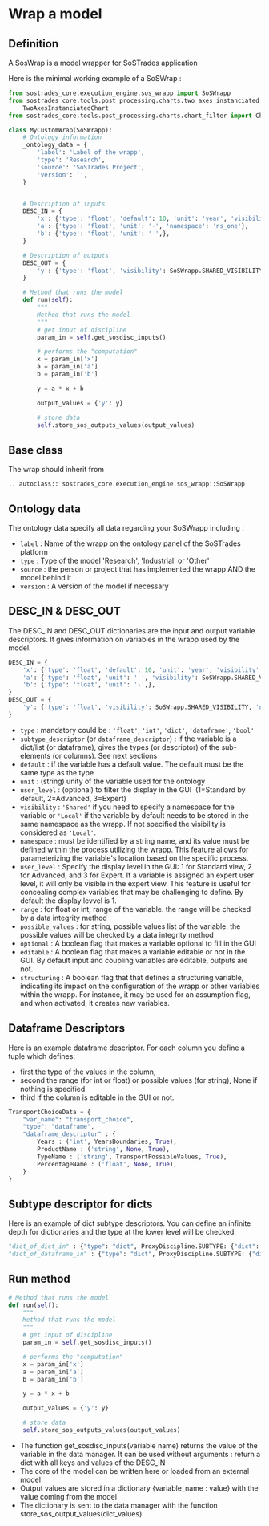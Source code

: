 # Wrap a model

## Definition
A SosWrap is a model wrapper for SoSTrades application

Here is the minimal working example of a SoSWrap :
```python
from sostrades_core.execution_engine.sos_wrapp import SoSWrapp
from sostrades_core.tools.post_processing.charts.two_axes_instanciated_chart import InstanciatedSeries, \
    TwoAxesInstanciatedChart
from sostrades_core.tools.post_processing.charts.chart_filter import ChartFilter

class MyCustomWrap(SoSWrapp):
    # Ontology information
    _ontology_data = {
        'label': 'Label of the wrapp',
        'type': 'Research',
        'source': 'SoSTrades Project',
        'version': '',
    }


    # Description of inputs
    DESC_IN = {
        'x': {'type': 'float', 'default': 10, 'unit': 'year', 'visibility': SoSWrapp.SHARED_VISIBILITY, 'namespace': 'ns_one'},
        'a': {'type': 'float', 'unit': '-', 'namespace': 'ns_one'},
        'b': {'type': 'float', 'unit': '-',},
    }

    # Description of outputs
    DESC_OUT = {
        'y': {'type': 'float', 'visibility': SoSWrapp.SHARED_VISIBILITY, 'namespace': 'ns_one'}
    }

    # Method that runs the model
    def run(self):
        """
        Method that runs the model
        """
        # get input of discipline
        param_in = self.get_sosdisc_inputs()

        # performs the "computation"
        x = param_in['x']
        a = param_in['a']
        b = param_in['b']

        y = a * x + b

        output_values = {'y': y}

        # store data
        self.store_sos_outputs_values(output_values)
```

## Base class
The wrap should inherit from

```{eval-rst}
.. autoclass:: sostrades_core.execution_engine.sos_wrapp::SoSWrapp
```

## Ontology data

The ontology data specify all data regarding your SoSWrapp including : 
* `label` : Name of the wrapp on the ontology panel of the SoSTrades platform 
* `type` : Type of the model 'Research', 'Industrial' or 'Other'
* `source` : the person or project that has implemented the wrapp AND the model behind it
* `version` : A version of the model if necessary

## DESC_IN & DESC_OUT 

The DESC_IN and DESC_OUT dictionaries are the input and output variable descriptors. It gives information on variables in the wrapp used by the model. 

```python
DESC_IN = {
    'x': {'type': 'float', 'default': 10, 'unit': 'year', 'visibility': SoSWrapp.SHARED_VISIBILITY, 'namespace': 'ns_one'},
    'a': {'type': 'float', 'unit': '-', 'visibility': SoSWrapp.SHARED_VISIBILITY, 'namespace': 'ns_one'},
    'b': {'type': 'float', 'unit': '-',},
}
DESC_OUT = {
    'y': {'type': 'float', 'visibility': SoSWrapp.SHARED_VISIBILITY, 'namespace': 'ns_one'}
}
```

* `type` : mandatory could be : `'float'`, `'int'`, `'dict'`, `'dataframe'`, `'bool'`
* `subtype_descriptor` (or `dataframe_descriptor`) : if the variable is a dict/list (or dataframe), gives the types (or descriptor) of the sub-elements (or columns). See next sections
* `default` : if the variable has a default value. The default must be the same type as the type
* `unit` : (string) unity of the variable used for the ontology
* `user_level` : (optional) to filter the display in the GUI  (1=Standard by default, 2=Advanced, 3=Expert)
* `visibility`  : `'Shared'` if you need to specify a namespace for the variable or `'Local'` if the variable by default needs to be stored in the same namespace as the wrapp. If not specified the visibility is considered as `'Local'`.
* `namespace`  : must be identified by a string name, and its value must be defined within the process utilizing the wrapp. This feature allows for parameterizing the variable's location based on the specific process.
* `user_level`  : Specify the display level in the GUI: 1 for Standard view, 2 for Advanced, and 3 for Expert. If a variable is assigned an expert user level, it will only be visible in the expert view. This feature is useful for concealing complex variables that may be challenging to define. By default the display levvel is 1. 
* `range` : for float or int, range of the variable. the range will be checked by a data integrity method
* `possible_values` : for string, possible values list of the variable. the possible values will be checked by a data integrity method
* `optional` : A boolean flag that makes a variable optional to fill in the GUI
* `editable` : A boolean flag that makes a variable editable or not in the GUI. By default input and coupling variables are editable, outputs are not.
* `structuring` : A boolean flag that  that defines a structuring variable, indicating its impact on the configuration of the wrapp or other variables within the wrapp. For instance, it may be used for an assumption flag, and when activated, it creates new variables.



## Dataframe Descriptors
Here is an example dataframe descriptor. For each column you define a tuple which defines: 
-  first the type of the values in the column, 
-  second the range (for int or float) or possible values (for string), None if nothing is specified 
- third if the column is editable in the GUI or not.

```python
TransportChoiceData = {
    "var_name": "transport_choice",
    "type": "dataframe",
    "dataframe_descriptor" : {
        Years : ('int', YearsBoundaries, True),
        ProductName : ('string', None, True),
        TypeName : ('string', TransportPossibleValues, True),
        PercentageName : ('float', None, True),
    }
}
```

## Subtype descriptor for dicts
Here is an example of dict subtype descriptors. You can define an infinite depth for dictionaries and the type at the lower level will be checked.

```python
"dict_of_dict_in" : {"type": "dict", ProxyDiscipline.SUBTYPE: {"dict": {"dict": "float"}}, "user_level": 1}
"dict_of_dataframe_in" : {"type": "dict", ProxyDiscipline.SUBTYPE: {"dict": {"dataframe"}}, "user_level": 1}
```


## Run method

```python
# Method that runs the model
def run(self):
    """
    Method that runs the model
    """
    # get input of discipline
    param_in = self.get_sosdisc_inputs()

    # performs the "computation"
    x = param_in['x']
    a = param_in['a']
    b = param_in['b']

    y = a * x + b

    output_values = {'y': y}

    # store data
    self.store_sos_outputs_values(output_values)
```

* The function get_sosdisc_inputs(variable name) returns the value of the variable in the data manager. It can be used without arguments : return a dict with all keys and values of the DESC_IN
* The core of the model can be written here or loaded from an external model 
* Output values are stored in a dictionary {variable_name : value} with the value coming from the model
* The dictionary is sent to the data manager with the function store_sos_output_values(dict_values)